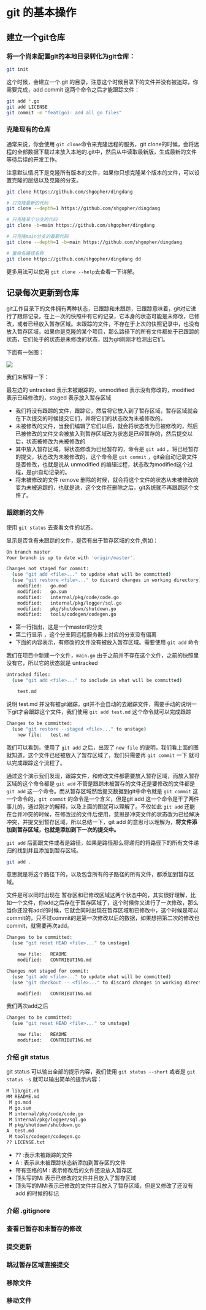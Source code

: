# git 的基本操作
## 建立一个git仓库
### 将一个尚未配置git的本地目录转化为git仓库：
```bash
git init
```
这个时候，会建立一个.git 的目录，注意这个时候目录下的文件并没有被追踪，你需要完成，add commit 这两个命令之后才能跟踪文件：
```bash
git add *.go
git add LICENSE
git commit -m "feat(go): add all go files"
```
### 克隆现有的仓库
通常来说，你会使用 `git clone`命令来克隆远程的服务，git clone的时候，会将远程的全部数据下载过来放入本地的.git中，然后从中读取最新版，生成最新的文件等待后续的开发工作。

注意默认情况下是克隆所有版本的文件，如果你只想克隆某个版本的文件，可以设置克隆的层级以及克隆的分支。
```bash
git clone https://github.com/shgopher/dingdang

# 只克隆最新的代码
git clone --depth=1 https://github.com/shgopher/dingdang

# 只克隆某个分支的代码
git clone -b=main https://github.com/shgopher/dingdang

# 只克隆main分支的最新代码
git clone --depth=1 -b=main https://github.com/shgopher/dingdang

# 重命名路径名称 
git clone https://github.com/shgopher/dingdang dd 
```
更多用法可以使用 `git clone --help`去查看一下详解。

## 记录每次更新到仓库

git工作目录下的文件拥有两种状态，已跟踪和未跟踪，已跟踪意味着，git对它进行了跟踪记录，在上一次的快照中有它的记录，它本身的状态可能是未修改，已修改，或者已经放入暂存区域。未跟踪的文件，不存在于上次的快照记录中，也没有放入暂存区域，如果你是克隆的某个项目，那么路径下的所有文件都处于已跟踪的状态，它们处于的状态是未修改的状态，因为git刚刚才检测出它们。

下面有一张图：

![](https://git-scm.com/book/en/v2/images/lifecycle.png)

我们来解释一下：

最左边的 untracked 表示未被跟踪的，unmodified 表示没有修改的，modified 表示已经修改的，staged 表示放入暂存区域

- 我们将没有跟踪的文件，跟踪它，然后将它放入到了暂存区域，暂存区域就会在下次提交的时候提交它们，并将它们的状态改为未被修改的。
- 未被修改的文件，当我们编辑了它们以后，就会将状态改为已被修改的，然后已被修改的文件又会被放入到暂存区域改为状态是已经暂存的，然后提交以后，状态被修改为未被修改的
- 其中放入暂存区域，将状态修改为已经暂存的，命令是 `git add` ，将已经暂存的提交，状态改为未被修改的，这个命令是 `git commit` ，git会自动记录文件是否修改，也就是说从 unmodified 的编辑过程，状态改为modified这个过程，是git自动记录的。
- 将未被修改的文件 remove 删除的时候，就会将这个文件的状态从未被修改的变为未被追踪的，也就是说，这个文件在删除之后，git系统就不再跟踪这个文件了。


### 跟踪新的文件
使用 `git status` 去查看文件的状态。

显示是否含有未跟踪的文件，是否有出于暂存区域的文件,例如：
```bash
On branch master
Your branch is up to date with 'origin/master'.

Changes not staged for commit:
  (use "git add <file>..." to update what will be committed)
  (use "git restore <file>..." to discard changes in working directory)
	modified:   go.mod
	modified:   go.sum
	modified:   internal/pkg/code/code.go
	modified:   internal/pkg/logger/sql.go
	modified:   pkg/shutdown/shutdown.go
	modified:   tools/codegen/codegen.go
```
- 第一行指出，这是一个master的分支
- 第二行显示 ，这个分支同远程服务器上对应的分支没有偏离
- 下面的内容表示，有修改的文件没有被放入暂存区域。需要使用 `git add` 命令

我们在项目中新建一个文件，`main.go` 由于之前并不存在这个文件，之前的快照里没有它，所以它的状态就是 untracked 
```bash
Untracked files:
  (use "git add <file>..." to include in what will be committed)

    test.md
```

说明 test.md 并没有被git跟踪，git并不会自动的去跟踪文件，需要手动的说明一下git才会跟踪这个文件，我们使用 `git add test.md` 这个命令就可以完成跟踪

```bash
Changes to be committed:
  (use "git restore --staged <file>..." to unstage)
	new file:   test.md
```

我们可以看到，使用了 `git add` 之后，出现了 `new file` 的说明，我们看上面的图就知道，这个文件已经被放入了暂存区域了，我们只需要再 `git commit` 一下 就可以完成跟踪这个流程了。

通过这个演示我们发现，跟踪文件，和修改文件都需要放入暂存区域，而放入暂存区域的这个命令都是 `git add` 不管是跟踪未被暂存的文件还是要修改的文件都是 `git add` 这一个命令。而从暂存区域然后提交数据到git中命令就是 `git commit` 这一个命令的，`git commit` 的命令是一个含义，但是git add 这一个命令是干了两件事儿的，通过刚才的解释，以及上面的图就可以理解了。不仅如此 `git add` 还能在合并冲突的时候，在修改过的文件后使用，意思是冲突文件的状态改为已经解决冲突，并提交到暂存区域，所以总结一下，git add 的意思可以理解为，**将文件添加到暂存区域，也就是添加到下一次的提交中。** 

`git add` 后面跟文件或者是路径，如果是路径那么将递归的将路径下的所有文件递归的找到并且添加到暂存区域。
```bash
git add .
```
意思就是将这个路径下的，以及包含所有的子路径的所有文件，都添加到暂存区域。

文件是可以同时出现在 暂存区和已修改区域这两个状态中的，其实很好理解，比如一个文件，你add之后存在于暂存区域了，这个时候你又进行了一次修改，那么当你还没有add的时候，它就会同时出现在暂存区域和已修改中，这个时候是可以commit的，只不过commit的是第一次修改以后的数据，如果想把第二次的修改也commit，就需要再次add。

```bash
Changes to be committed:
  (use "git reset HEAD <file>..." to unstage)

    new file:   README
    modified:   CONTRIBUTING.md

Changes not staged for commit:
  (use "git add <file>..." to update what will be committed)
  (use "git checkout -- <file>..." to discard changes in working directory)

    modified:   CONTRIBUTING.md
```
我们两次add之后
```bash
Changes to be committed:
  (use "git reset HEAD <file>..." to unstage)

    new file:   README
    modified:   CONTRIBUTING.md
```

### 介绍 git status
git status 可以输出全部的提示内容，我们使用 `git status --short` 或者是 `git status -s` 就可以输出简单的提示内容：
```bash
M lib/git.rb
MM README.md
 M go.mod
 M go.sum
 M internal/pkg/code/code.go
 M internal/pkg/logger/sql.go
 M pkg/shutdown/shutdown.go
A  test.md
 M tools/codegen/codegen.go
?? LICENSE.txt
``` 
- ?? :表示未被跟踪的文件
- A : 表示从未被跟踪状态新添加到暂存区的文件
- 带有空格的M : 表示修改后的文件还没放入暂存区
- 顶头写的M: 表示已修改的文件并且放入了暂存区域
- 顶头写的MM:表示已修改的文件并且放入了暂存区域，但是又修改了还没有add 的时候的标记

### 介绍 .gitignore

### 查看已暂存和未暂存的修改

### 提交更新

### 跳过暂存区域直接提交

### 移除文件

### 移动文件

### 







